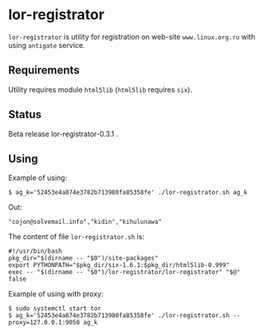 lor-registrator
===============

``lor-registrator`` is utility for registration on web-site
``www.linux.org.ru`` with using ``antigate`` service.


Requirements
-------------

Utility requires module ``html5lib`` (``html5lib`` requires ``six``).


Status
------

Beta release lor-registrator-0.3.1 .


Using
-----

Example of using:

    $ ag_k='52453e4a874e3782b713980fa85358fe' ./lor-registrator.sh ag_k

Out:

    "cojon@solvemail.info","kidin","kihulunawa"

The content of file ``lor-registrator.sh`` is:

    #!/usr/bin/bash
    pkg_dir="$(dirname -- "$0")/site-packages"
    export PYTHONPATH="$pkg_dir/six-1.6.1:$pkg_dir/html5lib-0.999"
    exec -- "$(dirname -- "$0")/lor-registrator/lor-registrator" "$@"
    false

Example of using with proxy:

    $ sudo systemctl start tor
    $ ag_k='52453e4a874e3782b713980fa85358fe' ./lor-registrator.sh --proxy=127.0.0.1:9050 ag_k
